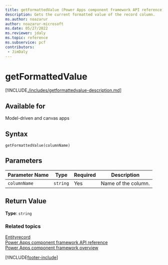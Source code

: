 ```yaml
---
title: getFormattedValue (Power Apps component framework API reference) | Microsoft Docs
description: Gets the current formatted value of the record column.
ms.author: noazarur
author: noazarur-microsoft
ms.date: 05/27/2022
ms.reviewer: jdaly
ms.topic: reference
ms.subservice: pcf
contributors:
 - JimDaly
---
```


# getFormattedValue

[!INCLUDE[./includes/getformattedvalue-description.md](./includes/getformattedvalue-description.md)]

## Available for

Model-driven and canvas apps

## Syntax

`getFormattedValue(columnName)`

## Parameters

| Parameter Name | Type     | Required | Description               |
| -------------- | -------- | -------- | ------------------------- |
| `columnName`   | `string` | Yes      | Name of the column. |

## Return Value

**Type**: `string`

### Related topics

[Entityrecord](../entityrecord.md)<br/>
[Power Apps component framework API reference](../../reference/index.md)<br/>
[Power Apps component framework overview](../../overview.md)

[!INCLUDE[footer-include](../../../../includes/footer-banner.md)]
